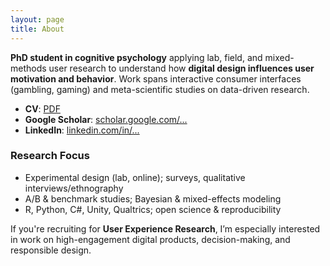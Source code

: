 ```yaml
---
layout: page
title: About
---
```


**PhD student in cognitive psychology** applying lab, field, and mixed-methods user research to understand how **digital design influences user motivation and behavior**. Work spans interactive consumer interfaces (gambling, gaming) and meta-scientific studies on data-driven research.

- **CV**: [PDF](#)  
- **Google Scholar**: [scholar.google.com/...](#)  
- **LinkedIn**: [linkedin.com/in/...](#)

### Research Focus
- Experimental design (lab, online); surveys, qualitative interviews/ethnography  
- A/B & benchmark studies; Bayesian & mixed-effects modeling  
- R, Python, C#, Unity, Qualtrics; open science & reproducibility

If you're recruiting for **User Experience Research**, I’m especially interested in work on high-engagement digital products, decision-making, and responsible design.


